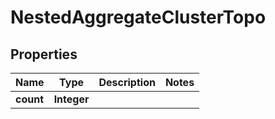 

# NestedAggregateClusterTopo


## Properties

Name | Type | Description | Notes
------------ | ------------- | ------------- | -------------
**count** | **Integer** |  | 



